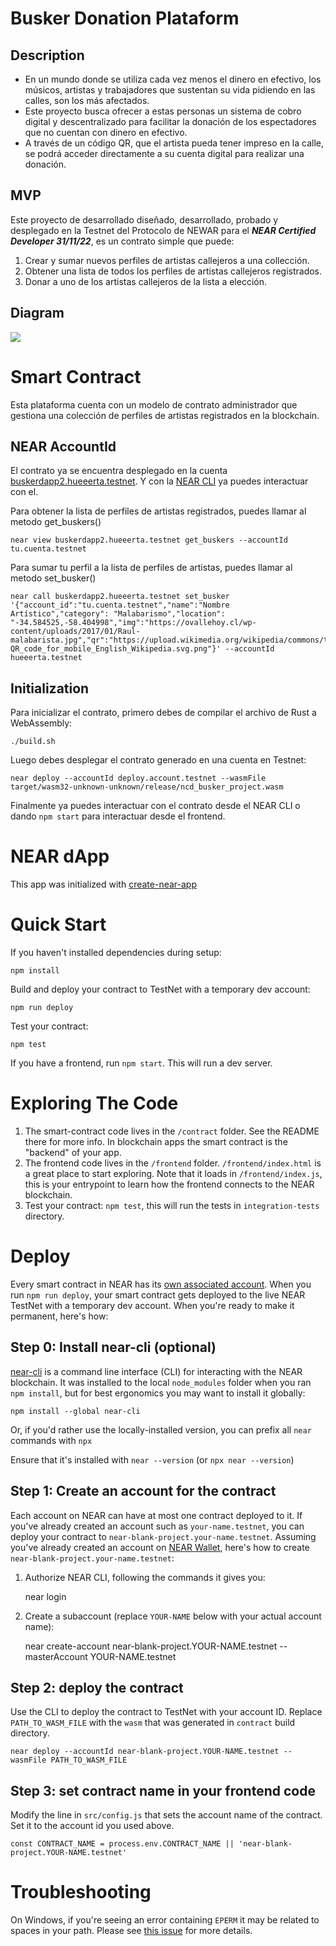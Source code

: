 # Busker Donation Plataform

## Description

- En un mundo donde se utiliza cada vez menos el dinero en efectivo, los músicos, artistas y trabajadores que sustentan su vida pidiendo en las calles, son los más afectados.
- Este proyecto busca ofrecer a estas personas un sistema de cobro digital y descentralizado para facilitar la donación de los espectadores que no cuentan con dinero en efectivo.
- A través de un código QR, que el artista pueda tener impreso en la calle, se podrá acceder directamente a su cuenta digital para realizar una donación.

## MVP

Este proyecto de desarrollado diseñado, desarrollado, probado y desplegado en la Testnet del Protocolo de NEWAR para el **_NEAR Certified Developer 31/11/22_**, es un contrato simple que puede:

1. Crear y sumar nuevos perfiles de artistas callejeros a una collección.
2. Obtener una lista de todos los perfiles de artistas callejeros registrados.
3. Donar a uno de los artistas callejeros de la lista a elección.

## Diagram

![](https://i.imgur.com/CJKx4K2.png)

# Smart Contract

Esta plataforma cuenta con un modelo de contrato administrador que gestiona una colección de perfiles de artistas registrados en la blockchain.

## NEAR AccountId

El contrato ya se encuentra desplegado en la cuenta [buskerdapp2.hueeerta.testnet](https://stats.gallery/testnet/buskerdapp2.hueeerta.testnet/contract?t=all). Y con la [NEAR CLI](https://docs.near.org/tools/near-cli) ya puedes interactuar con el.

Para obtener la lista de perfiles de artistas registrados, puedes llamar al metodo get_buskers()

```
near view buskerdapp2.hueeerta.testnet get_buskers --accountId tu.cuenta.testnet
```

Para sumar tu perfil a la lista de perfiles de artistas, puedes llamar al metodo set_busker()

```
near call buskerdapp2.hueeerta.testnet set_busker '{"account_id":"tu.cuenta.testnet","name":"Nombre Artístico","category": "Malabarismo","location": "-34.584525,-58.404998","img":"https://ovallehoy.cl/wp-content/uploads/2017/01/Raul-malabarista.jpg","qr":"https://upload.wikimedia.org/wikipedia/commons/thumb/d/d0/QR_code_for_mobile_English_Wikipedia.svg/1920px-QR_code_for_mobile_English_Wikipedia.svg.png"}' --accountId hueeerta.testnet
```

## Initialization

Para inicializar el contrato, primero debes de compilar el archivo de Rust a WebAssembly:

```
./build.sh
```

Luego debes desplegar el contrato generado en una cuenta en Testnet:

```
near deploy --accountId deploy.account.testnet --wasmFile target/wasm32-unknown-unknown/release/ncd_busker_project.wasm
```

Finalmente ya puedes interactuar con el contrato desde el NEAR CLI o dando `npm start` para interactuar desde el frontend.

# NEAR dApp

This app was initialized with [create-near-app]

# Quick Start

If you haven't installed dependencies during setup:

    npm install

Build and deploy your contract to TestNet with a temporary dev account:

    npm run deploy

Test your contract:

    npm test

If you have a frontend, run `npm start`. This will run a dev server.

# Exploring The Code

1. The smart-contract code lives in the `/contract` folder. See the README there for
   more info. In blockchain apps the smart contract is the "backend" of your app.
2. The frontend code lives in the `/frontend` folder. `/frontend/index.html` is a great
   place to start exploring. Note that it loads in `/frontend/index.js`,
   this is your entrypoint to learn how the frontend connects to the NEAR blockchain.
3. Test your contract: `npm test`, this will run the tests in `integration-tests` directory.

# Deploy

Every smart contract in NEAR has its [own associated account][near accounts].
When you run `npm run deploy`, your smart contract gets deployed to the live NEAR TestNet with a temporary dev account.
When you're ready to make it permanent, here's how:

## Step 0: Install near-cli (optional)

[near-cli] is a command line interface (CLI) for interacting with the NEAR blockchain. It was installed to the local `node_modules` folder when you ran `npm install`, but for best ergonomics you may want to install it globally:

    npm install --global near-cli

Or, if you'd rather use the locally-installed version, you can prefix all `near` commands with `npx`

Ensure that it's installed with `near --version` (or `npx near --version`)

## Step 1: Create an account for the contract

Each account on NEAR can have at most one contract deployed to it. If you've already created an account such as `your-name.testnet`, you can deploy your contract to `near-blank-project.your-name.testnet`. Assuming you've already created an account on [NEAR Wallet], here's how to create `near-blank-project.your-name.testnet`:

1. Authorize NEAR CLI, following the commands it gives you:

   near login

2. Create a subaccount (replace `YOUR-NAME` below with your actual account name):

   near create-account near-blank-project.YOUR-NAME.testnet --masterAccount YOUR-NAME.testnet

## Step 2: deploy the contract

Use the CLI to deploy the contract to TestNet with your account ID.
Replace `PATH_TO_WASM_FILE` with the `wasm` that was generated in `contract` build directory.

    near deploy --accountId near-blank-project.YOUR-NAME.testnet --wasmFile PATH_TO_WASM_FILE

## Step 3: set contract name in your frontend code

Modify the line in `src/config.js` that sets the account name of the contract. Set it to the account id you used above.

    const CONTRACT_NAME = process.env.CONTRACT_NAME || 'near-blank-project.YOUR-NAME.testnet'

# Troubleshooting

On Windows, if you're seeing an error containing `EPERM` it may be related to spaces in your path. Please see [this issue](https://github.com/zkat/npx/issues/209) for more details.

[create-near-app]: https://github.com/near/create-near-app
[node.js]: https://nodejs.org/en/download/package-manager/
[jest]: https://jestjs.io/
[near accounts]: https://docs.near.org/concepts/basics/account
[near wallet]: https://wallet.testnet.near.org/
[near-cli]: https://github.com/near/near-cli
[gh-pages]: https://github.com/tschaub/gh-pages
